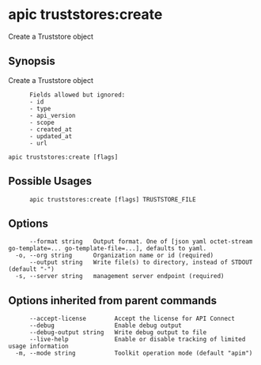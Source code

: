 # apic truststores:create

Create a Truststore object

## Synopsis

Create a Truststore object
          
          Fields allowed but ignored:
          - id
          - type
          - api_version
          - scope
          - created_at
          - updated_at
          - url

```
apic truststores:create [flags]
```

## Possible Usages

```
      apic truststores:create [flags] TRUSTSTORE_FILE
```

## Options

```
      --format string   Output format. One of [json yaml octet-stream go-template=... go-template-file=...], defaults to yaml.
  -o, --org string      Organization name or id (required)
      --output string   Write file(s) to directory, instead of STDOUT (default "-")
  -s, --server string   management server endpoint (required)
```

## Options inherited from parent commands

```
      --accept-license        Accept the license for API Connect
      --debug                 Enable debug output
      --debug-output string   Write debug output to file
      --live-help             Enable or disable tracking of limited usage information
  -m, --mode string           Toolkit operation mode (default "apim")
```
